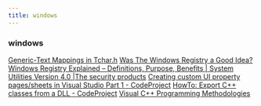 ```yaml
---
title: windows
---
```



<H3 LAST_MODIFIED="1562794450">windows</H3>

<a href="https://msdn.microsoft.com/en-us/library/c426s321.aspx">Generic-Text Mappings in Tchar.h</a>
<a href="https://blog.codinghorror.com/was-the-windows-registry-a-good-idea/">Was The Windows Registry a Good Idea?</a>
<a href="https://help.comodo.com/topic-159-1-290-3248-.html">Windows Registry Explained – Definitions, Purpose, Benefits | System Utilities Version 4.0 |The security products</a>
<a href="https://www.codeproject.com/Articles/881782/Creating-custom-UI-property-pages-sheets-in-Visual">Creating custom UI property pages/sheets in Visual Studio Part 1 - CodeProject</a>
<a href="https://www.codeproject.com/Articles/28969/HowTo-Export-C-classes-from-a-DLL">HowTo: Export C++ classes from a DLL - CodeProject</a>
<a href="https://msdn.microsoft.com/en-us/library/ms173251.aspx">Visual C++ Programming Methodologies</a>


